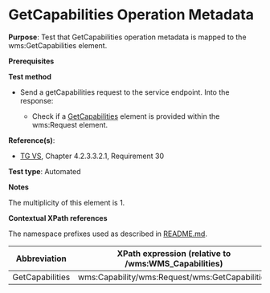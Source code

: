 # GetCapabilities Operation Metadata

**Purpose**: Test that GetCapabilities operation metadata is mapped to the wms:GetCapabilities element.

**Prerequisites**

**Test method**

* Send a getCapabilities request to the service endpoint. Into the response:

  * Check if a [GetCapabilities](#getCapabilities) element is provided within the wms:Request element.

**Reference(s)**:
* [TG VS](./README.md#ref_TG_VS), Chapter 4.2.3.3.2.1, Requirement 30

**Test type**: Automated

**Notes**

The multiplicity of this element is 1.

**Contextual XPath references**

The namespace prefixes used as described in [README.md](./README.md#namespaces).

Abbreviation                                               |  XPath expression (relative to /wms:WMS_Capabilities)
---------------------------------------------------------- | -------------------------------------------------------------------------
GetCapabilities <a name="getCapabilities"></a> | wms:Capability/wms:Request/wms:GetCapabilities
